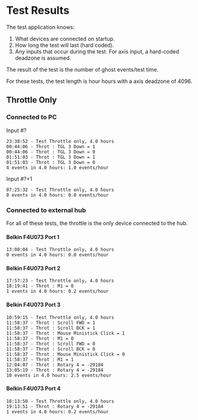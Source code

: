 # Test Results

The test application knows:

1. What devices are connected on startup.
2. How long the test will last (hard coded).
3. Any inputs that occur during the test.  For axis input, a hard-coded deadzone is assumed.

The result of the test is the number of ghost events/test time.

For these tests, the test length is hour hours with a axis deadzone of 4096.

## Throttle Only

### Connected to PC

Input #?

```
23:38:52 - Test Throttle only, 4.0 hours
00:44:06 - Throt : TGL 3 Down = 1
00:44:06 - Throt : TGL 3 Down = 0
01:51:03 - Throt : TGL 3 Down = 1
01:51:03 - Throt : TGL 3 Down = 0
4 events in 4.0 hours: 1.0 events/hour
```

Input #?+1

```
07:25:32 - Test Throttle only, 4.0 hours
0 events in 4.0 hours: 0.0 events/hour
```

### Connected to external hub

For all of these tests, the throttle is the only device connected to the hub.

#### Belkin F4U073 Port 1

```
13:08:04 - Test Throttle only, 4.0 hours
0 events in 4.0 hours: 0.0 events/hour
```

#### Belkin F4U073 Port 2

```
17:57:23 - Test Throttle only, 4.0 hours
18:19:41 - Throt : M1 = 0
1 events in 4.0 hours: 0.2 events/hour
```

#### Belkin F4U073 Port 3

```
10:59:15 - Test Throttle only, 4.0 hours
11:58:37 - Throt : Scroll FWD = 1
11:58:37 - Throt : Scroll BCK = 1
11:58:37 - Throt : Mouse Ministick Click = 1
11:58:37 - Throt : M1 = 0
11:58:37 - Throt : Scroll FWD = 0
11:58:37 - Throt : Scroll BCK = 0
11:58:37 - Throt : Mouse Ministick Click = 0
11:58:37 - Throt : M1 = 1
12:04:07 - Throt : Rotary 4 = -29184
13:05:19 - Throt : Rotary 4 = -29184
10 events in 4.0 hours: 2.5 events/hour
```

#### Belkin F4U073 Port 4

```
18:13:50 - Test Throttle only, 4.0 hours
19:13:51 - Throt : Rotary 4 = -29184
1 events in 4.0 hours: 0.2 events/hour
```